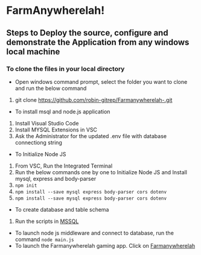 # FarmAnywherelah!

## Steps to Deploy the source, configure and demonstrate the Application from any windows local machine

### To clone the files in your local directory
* Open windows command prompt, select the folder you want to clone and run the below command
1. git clone https://github.com/robin-gitrep/Farmanywherelah-.git
* To install msql and node.js application
1. Install Visual Studio Code
1. Install MYSQL Extensions in VSC
1. Ask the Administrator for the updated .env file with database connectiong string
* To Initialize Node JS
1. From VSC, Run the Integrated Terminal
1. Run the below commands one by one to Initialize Node JS and Install mysql, express and body-parser
1. `npm init`
1. `npm install --save mysql express body-parser cors dotenv`
1. `npm install --save mysql express body-parser cors dotenv` 
* To create database and table schema
1. Run the scripts in [MSSQL](https://github.com/robin-gitrep/Wiki/blob/main/SQL_DB_Scripts.sql)
* To launch node js middleware and connect to database, run the command
`node main.js`
* To launch the Farmanywherelah gaming app. Click on [Farmanywherelah](http://localhost:3000/index.html)

